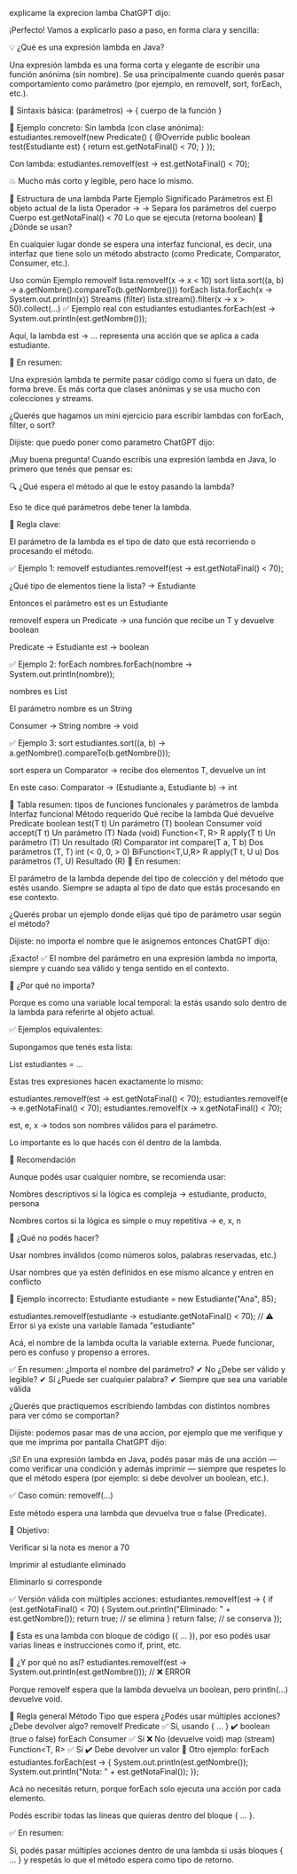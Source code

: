 explicame la exprecion lamba
ChatGPT dijo:

¡Perfecto! Vamos a explicarlo paso a paso, en forma clara y sencilla:

💡 ¿Qué es una expresión lambda en Java?

Una expresión lambda es una forma corta y elegante de escribir una función anónima (sin nombre).
Se usa principalmente cuando querés pasar comportamiento como parámetro (por ejemplo, en removeIf, sort, forEach, etc.).

🧠 Sintaxis básica:
(parámetros) -> { cuerpo de la función }

🔎 Ejemplo concreto:
Sin lambda (con clase anónima):
estudiantes.removeIf(new Predicate<Estudiante>() {
    @Override
    public boolean test(Estudiante est) {
        return est.getNotaFinal() < 70;
    }
});

Con lambda:
estudiantes.removeIf(est -> est.getNotaFinal() < 70);


💥 Mucho más corto y legible, pero hace lo mismo.

🧪 Estructura de una lambda
Parte	Ejemplo	Significado
Parámetros	est	El objeto actual de la lista
Operador ->	->	Separa los parámetros del cuerpo
Cuerpo	est.getNotaFinal() < 70	Lo que se ejecuta (retorna boolean)
📘 ¿Dónde se usan?

En cualquier lugar donde se espera una interfaz funcional, es decir, una interfaz que tiene solo un método abstracto (como Predicate, Comparator, Consumer, etc.).

Uso común	Ejemplo
removeIf	lista.removeIf(x -> x < 10)
sort	lista.sort((a, b) -> a.getNombre().compareTo(b.getNombre()))
forEach	lista.forEach(x -> System.out.println(x))
Streams (filter)	lista.stream().filter(x -> x > 50).collect(...)
✅ Ejemplo real con estudiantes
estudiantes.forEach(est -> System.out.println(est.getNombre()));


Aquí, la lambda est -> ... representa una acción que se aplica a cada estudiante.

🎯 En resumen:

Una expresión lambda te permite pasar código como si fuera un dato, de forma breve.
Es más corta que clases anónimas y se usa mucho con colecciones y streams.

¿Querés que hagamos un mini ejercicio para escribir lambdas con forEach, filter, o sort?

Dijiste:
que puedo poner como parametro
ChatGPT dijo:

¡Muy buena pregunta!
Cuando escribís una expresión lambda en Java, lo primero que tenés que pensar es:

🔍 ¿Qué espera el método al que le estoy pasando la lambda?

Eso te dice qué parámetros debe tener la lambda.

🧠 Regla clave:

El parámetro de la lambda es el tipo de dato que está recorriendo o procesando el método.

✅ Ejemplo 1: removeIf
estudiantes.removeIf(est -> est.getNotaFinal() < 70);


¿Qué tipo de elementos tiene la lista? → Estudiante

Entonces el parámetro est es un Estudiante

removeIf espera un Predicate<T> → una función que recibe un T y devuelve boolean

Predicate<Estudiante> → Estudiante est -> boolean

✅ Ejemplo 2: forEach
nombres.forEach(nombre -> System.out.println(nombre));


nombres es List<String>

El parámetro nombre es un String

Consumer<String> → String nombre -> void

✅ Ejemplo 3: sort
estudiantes.sort((a, b) -> a.getNombre().compareTo(b.getNombre()));


sort espera un Comparator<T> → recibe dos elementos T, devuelve un int

En este caso: Comparator<Estudiante> → (Estudiante a, Estudiante b) -> int

🧾 Tabla resumen: tipos de funciones funcionales y parámetros de lambda
Interfaz funcional	Método requerido	Qué recibe la lambda	Qué devuelve
Predicate<T>	boolean test(T t)	Un parámetro (T)	boolean
Consumer<T>	void accept(T t)	Un parámetro (T)	Nada (void)
Function<T, R>	R apply(T t)	Un parámetro (T)	Un resultado (R)
Comparator<T>	int compare(T a, T b)	Dos parámetros (T, T)	int (< 0, 0, > 0)
BiFunction<T,U,R>	R apply(T t, U u)	Dos parámetros (T, U)	Resultado (R)
🎯 En resumen:

El parámetro de la lambda depende del tipo de colección y del método que estés usando.
Siempre se adapta al tipo de dato que estás procesando en ese contexto.

¿Querés probar un ejemplo donde elijas qué tipo de parámetro usar según el método?

Dijiste:
no importa el nombre que le asignemos entonces
ChatGPT dijo:

¡Exacto! ✅
El nombre del parámetro en una expresión lambda no importa, siempre y cuando sea válido y tenga sentido en el contexto.

🎯 ¿Por qué no importa?

Porque es como una variable local temporal:
la estás usando solo dentro de la lambda para referirte al objeto actual.

✅ Ejemplos equivalentes:

Supongamos que tenés esta lista:

List<Estudiante> estudiantes = ...


Estas tres expresiones hacen exactamente lo mismo:

estudiantes.removeIf(est -> est.getNotaFinal() < 70);
estudiantes.removeIf(e -> e.getNotaFinal() < 70);
estudiantes.removeIf(x -> x.getNotaFinal() < 70);


est, e, x → todos son nombres válidos para el parámetro.

Lo importante es lo que hacés con él dentro de la lambda.

🧠 Recomendación

Aunque podés usar cualquier nombre, se recomienda usar:

Nombres descriptivos si la lógica es compleja → estudiante, producto, persona

Nombres cortos si la lógica es simple o muy repetitiva → e, x, n

🚫 ¿Qué no podés hacer?

Usar nombres inválidos (como números solos, palabras reservadas, etc.)

Usar nombres que ya estén definidos en ese mismo alcance y entren en conflicto

📌 Ejemplo incorrecto:
Estudiante estudiante = new Estudiante("Ana", 85);

estudiantes.removeIf(estudiante -> estudiante.getNotaFinal() < 70); // ⚠️ Error si ya existe una variable llamada "estudiante"


Acá, el nombre de la lambda oculta la variable externa. Puede funcionar, pero es confuso y propenso a errores.

✅ En resumen:
¿Importa el nombre del parámetro?	✔ No
¿Debe ser válido y legible?	✔ Sí
¿Puede ser cualquier palabra?	✔ Siempre que sea una variable válida

¿Querés que practiquemos escribiendo lambdas con distintos nombres para ver cómo se comportan?

Dijiste:
podemos pasar mas de una accion, por ejemplo que me verifique y que me imprima por pantalla
ChatGPT dijo:

¡Sí! En una expresión lambda en Java, podés pasar más de una acción — como verificar una condición y además imprimir — siempre que respetes lo que el método espera (por ejemplo: si debe devolver un boolean, etc.).

✅ Caso común: removeIf(...)

Este método espera una lambda que devuelva true o false (Predicate<T>).

🎯 Objetivo:

Verificar si la nota es menor a 70

Imprimir al estudiante eliminado

Eliminarlo si corresponde

✅ Versión válida con múltiples acciones:
estudiantes.removeIf(est -> {
    if (est.getNotaFinal() < 70) {
        System.out.println("Eliminado: " + est.getNombre());
        return true; // se elimina
    }
    return false; // se conserva
});


🔸 Esta es una lambda con bloque de código ({ ... }), por eso podés usar varias líneas e instrucciones como if, print, etc.

🚫 ¿Y por qué no así?
estudiantes.removeIf(est -> System.out.println(est.getNombre())); // ❌ ERROR


Porque removeIf espera que la lambda devuelva un boolean, pero println(...) devuelve void.

🧠 Regla general
Método	Tipo que espera	¿Podés usar múltiples acciones?	¿Debe devolver algo?
removeIf	Predicate<T>	✅ Sí, usando { ... }	✔️ boolean (true o false)
forEach	Consumer<T>	✅ Sí	❌ No (devuelve void)
map (stream)	Function<T, R>	✅ Sí	✔️ Debe devolver un valor
🧪 Otro ejemplo: forEach
estudiantes.forEach(est -> {
    System.out.println(est.getNombre());
    System.out.println("Nota: " + est.getNotaFinal());
});


Acá no necesitás return, porque forEach solo ejecuta una acción por cada elemento.

Podés escribir todas las líneas que quieras dentro del bloque { ... }.

✅ En resumen:

Sí, podés pasar múltiples acciones dentro de una lambda si usás bloques { ... } y respetás lo que el método espera como tipo de retorno.